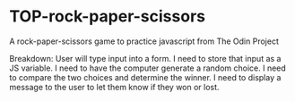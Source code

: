 # TOP-rock-paper-scissors
A rock-paper-scissors game to practice javascript from The Odin Project


Breakdown:
User will type input into a form. 
I need to store that input as a JS variable. 
I need to have the computer generate a random choice.
I need to compare the two choices and determine the winner.
I need to display a message to the user to let them know if they won or lost. 
